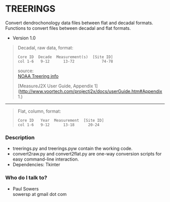 
# TREERINGS
Convert dendrochonology data files between flat and decadal formats.
Functions to convert files between decadal and flat formats.

* Version 1.0

> Decadal, raw data, format:  
> 
>     Core ID  Decade  Measurement(s)  [Site ID]  
>     col 1-6   9-12      13-72            74-78
> source:  
>    [NOAA Treering info](ftp://ftp.ncdc.noaa.gov/pub/data/paleo/treering/treeinfo.txt)  
>
>    [MeasureJ2X User Guide, Appendix 1](http://www.voortech.com/projectj2x/docs/userGuide.htm#Appendix 1.)  
- - - 
> Flat, column, format:  
>
>     Core ID   Year  Measurement  [Site ID]  
>     col 1-6   9-12      13-18      20-24  

### Description ###

* treerings.py and treerings.pyw contain the working code.
* convert2raw.py and convert2flat.py are one-way conversion scripts for easy command-line interaction.
* Dependencies:
    Tkinter


### Who do I talk to? ###

* Paul Sowers  
    sowersp at gmail dot com
